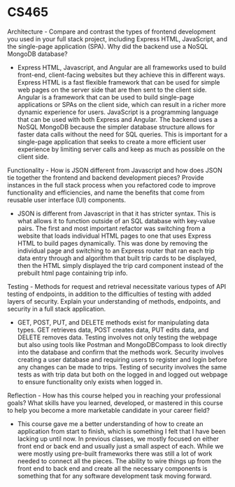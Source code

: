 # CS465

Architecture - 
Compare and contrast the types of frontend development you used in your full stack project, including Express HTML, JavaScript, and the single-page application (SPA).
Why did the backend use a NoSQL MongoDB database?

- Express HTML, Javascript, and Angular are all frameworks used to build front-end, client-facing websites but they achieve this in different ways. Express HTML is a fast flexible framework that can be used for simple web pages on the server side that are then sent to the client side. Angular is a framework that can be used to build single-page applications or SPAs on the client side, which can result in a richer more dynamic experience for users. JavaScript is a programming language that can be used with both Express and Angular. The backend uses a NoSQL MongoDB because the simpler database structure allows for faster data calls without the need for SQL queries. This is important for a single-page application that seeks to create a more efficient user experience by limiting server calls and keep as much as possible on the client side.

Functionality - 
How is JSON different from Javascript and how does JSON tie together the frontend and backend development pieces?
Provide instances in the full stack process when you refactored code to improve functionality and efficiencies, and name the benefits that come from reusable user interface (UI) components.

- JSON is different from Javascript in that it has stricter syntax. This is what allows it to function outside of an SQL database with key-value pairs. The first and most important refactor was switching from a website that loads individual HTML pages to one that uses Express HTML to build pages dynamically. This was done by removing the individual page and switching to an Express router that ran each trip data entry through and algorithm that built trip cards to be displayed, then the HTML simply displayed the trip card component instead of the prebuilt html page containing trip info.

Testing - 
Methods for request and retrieval necessitate various types of API testing of endpoints, in addition to the difficulties of testing with added layers of security. Explain your understanding of methods, endpoints, and security in a full stack application.

- GET, POST, PUT, and DELETE methods exist for manipulating data types. GET retrieves data, POST creates data, PUT edits data, and DELETE removes data. Testing involves not only testing the webpage but also using tools like Postman and MongoDBCompass to look directly into the database and confirm that the methods work. Security involves creating a user database and requiring users to register and login before any changes can be made to trips. Testing of security involves the same tests as with trip data but both on the logged in and logged out webpage to ensure functionality only exists when logged in.

Reflection - 
How has this course helped you in reaching your professional goals? What skills have you learned, developed, or mastered in this course to help you become a more marketable candidate in your career field?

- This course gave me a better understanding of how to create an application from start to finish, which is something I felt that I have been lacking up until now. In previous classes, we mostly focused on either front end or back end and usually just a small aspect of each. While we were mostly using pre-built frameworks there was still a lot of work needed to connect all the pieces. The ability to wire things up from the front end to back end and create all the necessary components is something that for any software development task moving forward.
